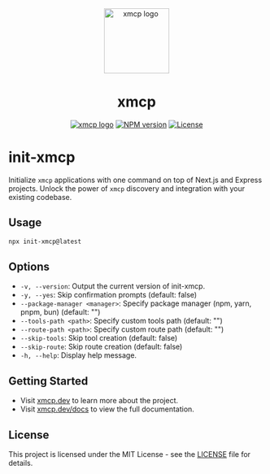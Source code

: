 <div align="center">
  <a href="https://xmcp.dev">
    <picture>
      <source media="(prefers-color-scheme: dark)" srcset="https://assets.basehub.com/bf7c3bb1/303b8a62053c9d86ca3b972b5597ab5c/x.png">
      <img alt="xmcp logo" src="https://assets.basehub.com/bf7c3bb1/303b8a62053c9d86ca3b972b5597ab5c/x.png" height="128">
    </picture>
  </a>
  <h1>xmcp</h1>

<a href="https://basement.studio"><img alt="xmcp logo" src="https://img.shields.io/badge/MADE%20BY%20basement.studio-000000.svg?style=for-the-badge&labelColor=000"></a>
<a href="https://www.npmjs.com/package/init-xmcp"><img alt="NPM version" src="https://img.shields.io/npm/v/xmcp.svg?style=for-the-badge&labelColor=000000"></a>
<a href="https://github.com/basementstudio/xmcp/blob/main/license.md"><img alt="License" src="https://img.shields.io/npm/l/xmcp.svg?style=for-the-badge&labelColor=000000"></a>

</div>

# init-xmcp

Initialize `xmcp` applications with one command on top of Next.js and Express projects. Unlock the power of `xmcp` discovery and integration with your existing codebase.

## Usage

```bash
npx init-xmcp@latest
```

## Options

- `-v, --version`: Output the current version of init-xmcp.
- `-y, --yes`: Skip confirmation prompts (default: false)
- `--package-manager <manager>`: Specify package manager (npm, yarn, pnpm, bun) (default: "")
- `--tools-path <path>`: Specify custom tools path (default: "")
- `--route-path <path>`: Specify custom route path (default: "")
- `--skip-tools`: Skip tool creation (default: false)
- `--skip-route`: Skip route creation (default: false)
- `-h, --help`: Display help message.

## Getting Started

- Visit [xmcp.dev](https://xmcp.dev) to learn more about the project.
- Visit [xmcp.dev/docs](https://xmcp.dev/docs) to view the full documentation.

## License

This project is licensed under the MIT License - see the [LICENSE](<[LICENSE](https://github.com/basementstudio/xmcp/blob/main/license.md)>) file for details.
